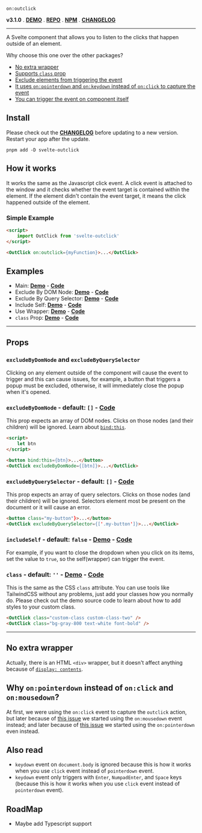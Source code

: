 `on:outclick`

**v3.1.0** . [**DEMO**][demo] . [**REPO**][repo] . [**NPM**][npm] . [**CHANGELOG**][changelog]

---

A Svelte component that allows you to listen to the clicks that happen outside of an element.

Why choose this one over the other packages?
- [No extra wrapper](#no-extra-wrapper)
- [Supports `class` prop](#class---default----demo---code)
- [Exclude elements from triggering the event](#excludebydomnode-and-excludebyqueryselector)
- [It uses `on:pointerdown` and `on:keydown` instead of `on:click` to capture the event](#why-onpointerdown-instead-of-onclick-and-onmousedown)
- [You can trigger the event on component itself](#includeself---default-false---demo---code)

## Install
Please check out the [**CHANGELOG**][changelog] before updating to a new version. Restart your app after the update.
```
pnpm add -D svelte-outclick
```

## How it works
It works the same as the Javascript click event. A click event is attached to the window and it checks whether the event target is contained within the element. If the element didn't contain the event target, it means the click happened outside of the element.

### Simple Example
```HTML
<script>
	import OutClick from 'svelte-outclick'
</script>

<OutClick on:outclick={myFunction}>...</OutClick>
```

## Examples
- Main: [**Demo**][example__main__demo] - [**Code**][example__main__code]
- Exclude By DOM Node: [**Demo**][example__exclude_by_dom_node__demo] - [**Code**][example__exclude_by_dom_node__code]
- Exclude By Query Selector: [**Demo**][example__main__demo] - [**Code**][example__main__code]
- Include Self: [**Demo**][example__include_self__demo] - [**Code**][example__include_self__code]
- Use Wrapper: [**Demo**][example__use_wrapper__demo] - [**Code**][example__use_wrapper__code]
- `class` Prop: [**Demo**][example__class_prop__demo] - [**Code**][example__class_prop__code]

---

## Props

### `excludeByDomNode` and `excludeByQuerySelector`
Clicking on any element outside of the component will cause the event to trigger and this can cause issues, for example, a button that triggers a popup must be excluded, otherwise, it will immediately close the popup when it's opened.

### `excludeByDomNode` - default: `[]` - [**Code**][example__exclude_by_dom_node__code]
This prop expects an array of DOM nodes. Clicks on those nodes (and their children) will be ignored. Learn about [`bind:this`](https://svelte.dev/tutorial/bind-this).

```HTML
<script>
	let btn
</script>

<button bind:this={btn}>...</button>
<OutClick excludeByDomNode={[btn]}>...</OutClick>
```

### `excludeByQuerySelector` - default: `[]` - [**Code**][example__main__code]
This prop expects an array of query selectors. Clicks on those nodes (and their children) will be ignored. Selectors element most be present on the document or it will cause an error.

```HTML
<button class="my-button"}>...</button>
<OutClick excludeByQuerySelector={['.my-button']}>...</OutClick>
```

### `includeSelf` - default: `false` - [**Demo**][example__include_self__demo] - [**Code**][example__include_self__code]
For example, if you want to close the dropdown when you click on its items, set the value to `true`, so the self(wrapper) can trigger the event.

### `class` - default: `''` - [**Demo**][example__class_prop__demo] - [**Code**][example__class_prop__code]
This is the same as the CSS `class` attribute. You can use tools like TailwindCSS without any problems, just add your classes how you normally do. Please check out the demo source code to learn about how to add styles to your custom class.

```HTML
<OutClick class="custom-class custom-class-two" />
<OutClick class="bg-gray-800 text-white font-bold" />
```

---

## No extra wrapper
Actually, there is an HTML `<div>` wrapper, but it doesn't affect anything because of [`display: contents`](https://caniuse.com/css-display-contents).

## Why `on:pointerdown` instead of `on:click` and `on:mousedown`?

At first, we were using the `on:click` event to capture the `outclick` action,  but later because of [this issue](https://github.com/babakfp/svelte-outclick/issues/4) we started using the `on:mousedown` event instead; and later because of [this issue](https://github.com/babakfp/svelte-outclick/issues/6) we started using the `on:pointerdown` even instead.

## Also read

- `keydown` event on `document.body` is ignored because this is how it works when you use `click` event instead of `pointerdown` event.
- `keydown` event only triggers with `Enter`, `NumpadEnter`, and `Space` keys (because this is how it works when you use `click` event instead of `pointerdown` event).

## RoadMap
- Maybe add Typescript support

[repo]: https://github.com/babakfp/svelte-outclick
[demo]: https://svelte-outclick.vercel.app
[npm]: https://www.npmjs.com/package/svelte-outclick
[changelog]: CHANGELOG.md

[example__main__demo]: https://svelte-outclick.vercel.app
[example__main__code]: https://github.com/babakfp/svelte-outclick-demo/blob/main/src/routes/index.svelte

[example__include_self__demo]: https://svelte-outclick.vercel.app/include-self
[example__include_self__code]: https://github.com/babakfp/svelte-outclick-demo/blob/main/src/routes/include-self.svelte

[example__exclude_by_dom_node__demo]: https://svelte-outclick.vercel.app/exclude-by-dom-node
[example__exclude_by_dom_node__code]: https://github.com/babakfp/svelte-outclick-demo/blob/main/src/routes/exclude-by-dom-node.svelte

[example__use_wrapper__demo]: https://svelte-outclick.vercel.app/use-wrapper
[example__use_wrapper__code]: https://github.com/babakfp/svelte-outclick-demo/blob/main/src/routes/use-wrapper.svelte

[example__class_prop__demo]: https://svelte-outclick.vercel.app/class-prop
[example__class_prop__code]: https://github.com/babakfp/svelte-outclick-demo/blob/main/src/routes/class-prop.svelte
